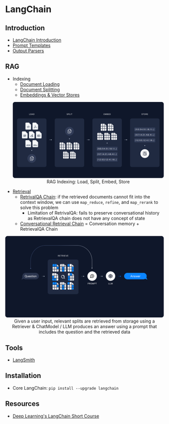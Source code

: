 # LangChain

## Introduction

- [LangChain Introduction](./docs/intro/introduction.md)
- [Prompt Templates](./docs/intro/prompt_templates.md)
- [Output Parsers](./docs/intro/output_parsers.md)

## RAG

- Indexing
  - [Document Loading](./docs/rag/document-loading.md)
  - [Document Splitting](./docs/rag/document-splitting.md)
  - [Embeddings & Vector Stores](./docs/rag/embeddings-vectorstores.md)
  <p align="center"><img src="./assets/img/rag_indexing.png" width=600/><br>RAG Indexing: Load, Split, Embed, Store</p>
- [Retrieval](./docs/retrieval.md)
  - [RetrivalQA Chain](./docs/rag/retrievalqa-chain.md): if the retrieved documents cannot fit into the context window, we can use `map_reduce`, `refine`, and `map_rerank` to solve this problem
    - Limitation of RetrivalQA: fails to preserve conversational history as RetrievalQA chain does not have any concept of state
  - [Conversational Retrieval Chain](./docs/rag/conversational-retrieval-chain.md) = Conversation memory + RetrievalQA Chain

<p align="center"><img src="./assets/img/rag_retrieval_generation.png" width=600/><br>Given a user input, relevant splits are retrieved from storage using a Retriever & ChatModel / LLM produces an answer using a prompt that includes the question and the retrieved data</p>

## Tools

- [LangSmith](./docs/langsmith.md)

## Installation

- Core LangChain: `pip install --upgrade langchain`

## Resources

- [Deep Learning's LangChain Short Course](https://learn.deeplearning.ai/courses/langchain)
